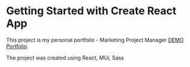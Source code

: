# Getting Started with Create React App

This project is my personal portfolio - Marketing Project Manager
[DEMO Portfolio](https://oksanagurina.github.io/MarketingPM/).

The project was created using React, MUi, Sass

